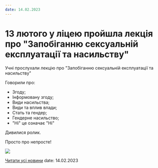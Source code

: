 ```yaml
---
date: 14.02.2023
---
```

# 13 лютого у ліцею пройшла лекція про &quot;Запобіганню сексуальній експлуатації та насильству&quot;

Учні прослухали лекцію про "Запобіганню сексуальній експлуатації та насильству"

Говорили про:

- Згоду;
- Інформовану згоду;
- Види насильства;
- Види та вплив влади;
- Стать та гендер;
- Гендерне насильство;
- "Ні" це означає "Ні"

Дивилися ролик.

Просто про непросте!

![](/images/blog/13-лютого-у-ліцею-пройшла-лекція-про-запобіганню/лекція-згода.jpg)

[Читати усі новини](/news)
date: 14.02.2023
